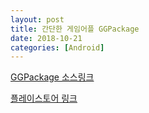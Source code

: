 ```yaml
---
layout: post
title: 간단한 게임어플 GGPackage
date: 2018-10-21
categories: [Android]
---
```


[GGPackage 소스링크](https://github.com/seowoosung/groupgame)

[플레이스토어 링크](https://play.google.com/store/apps/details?id=com.game.happyhome.woosung)
